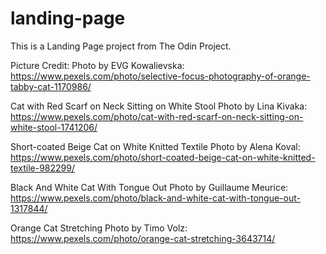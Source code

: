 # landing-page
This is a Landing Page project from The Odin Project.

Picture Credit:
Photo by EVG Kowalievska: https://www.pexels.com/photo/selective-focus-photography-of-orange-tabby-cat-1170986/

Cat with Red Scarf on Neck Sitting on White Stool
Photo by Lina Kivaka: https://www.pexels.com/photo/cat-with-red-scarf-on-neck-sitting-on-white-stool-1741206/

Short-coated Beige Cat on White Knitted Textile
Photo by Alena Koval: https://www.pexels.com/photo/short-coated-beige-cat-on-white-knitted-textile-982299/

Black And White Cat With Tongue Out
Photo by Guillaume Meurice: https://www.pexels.com/photo/black-and-white-cat-with-tongue-out-1317844/

Orange Cat Stretching
Photo by Timo Volz: https://www.pexels.com/photo/orange-cat-stretching-3643714/